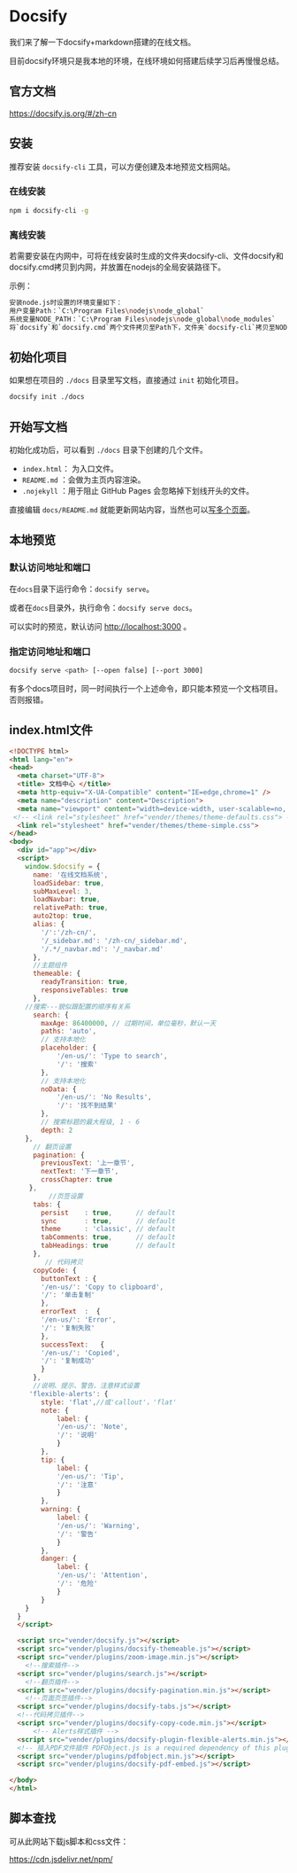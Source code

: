 # Docsify

我们来了解一下docsify+markdown搭建的在线文档。

目前docsify环境只是我本地的环境，在线环境如何搭建后续学习后再慢慢总结。

## 官方文档

<https://docsify.js.org/#/zh-cn>

## 安装

推荐安装 `docsify-cli` 工具，可以方便创建及本地预览文档网站。

### 在线安装

```bash
npm i docsify-cli -g
```

### 离线安装

若需要安装在内网中，可将在线安装时生成的文件夹docsify-cli、文件docsify和docsify.cmd拷贝到内网，并放置在nodejs的全局安装路径下。

示例：

```bash
安装node.js时设置的环境变量如下：
用户变量Path：`C:\Program Files\nodejs\node_global`
系统变量NODE_PATH：`C:\Program Files\nodejs\node_global\node_modules`
将`docsify`和`docsify.cmd`两个文件拷贝至Path下，文件夹`docsify-cli`拷贝至NODE_PATH下。
```

## 初始化项目

如果想在项目的 `./docs` 目录里写文档，直接通过 `init` 初始化项目。

```bash
docsify init ./docs
```

## 开始写文档

初始化成功后，可以看到 `./docs` 目录下创建的几个文件。

- `index.html`： 为入口文件。
- `README.md` ：会做为主页内容渲染。
- `.nojekyll` ：用于阻止 GitHub Pages 会忽略掉下划线开头的文件。

直接编辑 `docs/README.md` 就能更新网站内容，当然也可以[写多个页面](https://docsify.js.org/#/zh-cn/more-pages)。

## 本地预览

### 默认访问地址和端口

在`docs`目录下运行命令：`docsify serve`。

或者在`docs`目录外，执行命令：`docsify serve docs`。

可以实时的预览，默认访问 [http://localhost:3000](http://localhost:3000/) 。

### 指定访问地址和端口

```bash
docsify serve <path> [--open false] [--port 3000]
```

有多个docs项目时，同一时间执行一个上述命令，即只能本预览一个文档项目。否则报错。

## index.html文件

```html
<!DOCTYPE html>
<html lang="en">
<head>
  <meta charset="UTF-8">
  <title> 文档中心 </title>
  <meta http-equiv="X-UA-Compatible" content="IE=edge,chrome=1" />
  <meta name="description" content="Description">
  <meta name="viewport" content="width=device-width, user-scalable=no, initial-scale=1.0, maximum-scale=1.0, minimum-scale=1.0">
 <!-- <link rel="stylesheet" href="vender/themes/theme-defaults.css"> -->
  <link rel="stylesheet" href="vender/themes/theme-simple.css">
</head>
<body>
  <div id="app"></div>
  <script>
    window.$docsify = {
      name: '在线文档系统',
	  loadSidebar: true,
	  subMaxLevel: 3,
	  loadNavbar: true,
	  relativePath: true,
	  auto2top: true,	    
	  alias: {
		'/':'/zh-cn/',
        '/_sidebar.md': '/zh-cn/_sidebar.md',
		'/.*/_navbar.md': '/_navbar.md'
	  },
      //主题组件
	  themeable: {
		readyTransition: true,
		responsiveTables: true
	  },
	//搜索---貌似跟配置的顺序有关系
	  search: {
		maxAge: 86400000, // 过期时间，单位毫秒，默认一天
		paths: 'auto',		
		// 支持本地化
		placeholder: {
			'/en-us/': 'Type to search',
			'/': '搜索'			
		},
		// 支持本地化
		noData: {
			'/en-us/': 'No Results',
			'/': '找不到结果'
		},
		// 搜索标题的最大程级, 1 - 6
		depth: 2
    },
	  // 翻页设置
	  pagination: {
		previousText: '上一章节',
		nextText: '下一章节',
		crossChapter: true
	 },	
	 	  //页签设置
	  tabs: {
		persist    : true,      // default
		sync       : true,      // default
		theme      : 'classic', // default
		tabComments: true,      // default
		tabHeadings: true       // default
	  },
	 	 // 代码拷贝
	  copyCode: {
		buttonText : {
		'/en-us/': 'Copy to clipboard',
		'/': '单击复制'
		},
		errorText  :  {
		'/en-us/': 'Error',
		'/': '复制失败'
		},
		successText:   {
		'/en-us/': 'Copied',
		'/': '复制成功'
		}
	  },
	  //说明、提示、警告、注意样式设置
	 'flexible-alerts': {
		style: 'flat',//或'callout'，'flat'
		note: {
			label: {
			'/en-us/': 'Note',
			'/': '说明'
			}
		},
		tip: {
			label: {
			'/en-us/': 'Tip',
			'/': '注意'
			}
		},
		warning: {
			label: {
			'/en-us/': 'Warning',
			'/': '警告'
			}
		},
		danger: {
			label: {
			'/en-us/': 'Attention',
			'/': '危险'
			}
		}
    }
  }
  </script>

  <script src="vender/docsify.js"></script>
  <script src="vender/plugins/docsify-themeable.js"></script>
  <script src="vender/plugins/zoom-image.min.js"></script>
    <!--搜索插件-->
  <script src="vender/plugins/search.js"></script>
    <!--翻页插件-->
  <script src="vender/plugins/docsify-pagination.min.js"></script>
    <!--页面页签插件-->
  <script src="vender/plugins/docsify-tabs.js"></script>
  <!--代码拷贝插件-->
  <script src="vender/plugins/docsify-copy-code.min.js"></script>
      <!-- Alerts样式插件 -->
  <script src="vender/plugins/docsify-plugin-flexible-alerts.min.js"></script>
  <!-- 插入PDF文件插件 PDFObject.js is a required dependency of this plugin -->
  <script src="vender/plugins/pdfobject.min.js"></script>
  <script src="vender/plugins/docsify-pdf-embed.js"></script>

</body>
</html>

```

## 脚本查找

可从此网站下载js脚本和css文件：

https://cdn.jsdelivr.net/npm/









